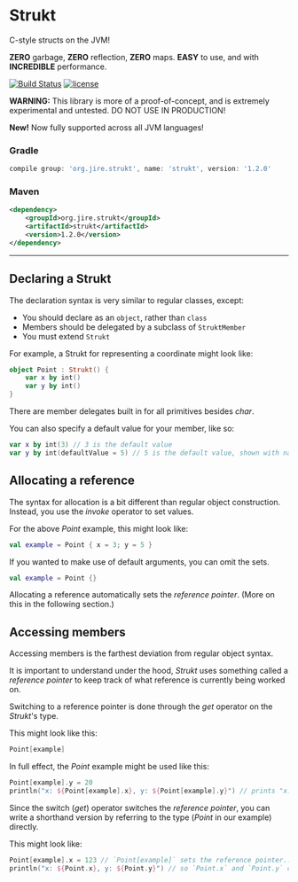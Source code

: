 # Strukt
C-style structs on the JVM!

**ZERO** garbage, **ZERO** reflection, **ZERO** maps. **EASY** to use, and with **INCREDIBLE** performance.

[![Build Status](https://travis-ci.org/Jire/Strukt.svg?branch=master)](https://travis-ci.org/Jire/Strukt)
[![license](https://img.shields.io/github/license/Jire/Strukt.svg)](https://github.com/Jire/Strukt/blob/master/LICENSE.txt)

**WARNING:** This library is more of a proof-of-concept, and is extremely experimental and untested. DO NOT USE IN PRODUCTION!

**New!** Now fully supported across all JVM languages!

### Gradle

```groovy
compile group: 'org.jire.strukt', name: 'strukt', version: '1.2.0'
```

### Maven

```xml
<dependency>
    <groupId>org.jire.strukt</groupId>
    <artifactId>strukt</artifactId>
    <version>1.2.0</version>
</dependency>
```

---

## Declaring a Strukt

The declaration syntax is very similar to regular classes, except:

* You should declare as an `object`, rather than `class`
* Members should be delegated by a subclass of `StruktMember`
* You must extend `Strukt`

For example, a Strukt for representing a coordinate might look like:

```kotlin
object Point : Strukt() {
	var x by int()
	var y by int()
}
```

There are member delegates built in for all primitives besides _char_.

You can also specify a default value for your member, like so:

```kotlin
var x by int(3) // 3 is the default value
var y by int(defaultValue = 5) // 5 is the default value, shown with named arguments
```

## Allocating a reference

The syntax for allocation is a bit different than regular object construction.
Instead, you use the _invoke_ operator to set values.

For the above _Point_ example, this might look like:

```kotlin
val example = Point { x = 3; y = 5 }
```

If you wanted to make use of default arguments, you can omit the sets.

```kotlin
val example = Point {}
```

Allocating a reference automatically sets the _reference pointer_. (More on this in the following section.)

## Accessing members

Accessing members is the farthest deviation from regular object syntax.

It is important to understand under the hood, _Strukt_ uses something called a _reference pointer_
to keep track of what reference is currently being worked on.

Switching to a reference pointer is done through the _get_ operator on the _Strukt_'s type.

This might look like this:

```kotlin
Point[example]
```

In full effect, the _Point_ example might be used like this:

```kotlin
Point[example].y = 20
println("x: ${Point[example].x}, y: ${Point[example].y}") // prints "x: 3, y: 20"
```

Since the switch (_get_) operator switches the _reference pointer_, you can write
a shorthand version by referring to the type (_Point_ in our example) directly.

This might look like:

```kotlin
Point[example].x = 123 // `Point[example]` sets the reference pointer...
println("x: ${Point.x}, y: ${Point.y}") // so `Point.x` and `Point.y` can be referred to directly
```
